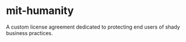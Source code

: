 # mit-humanity
A custom license agreement dedicated to protecting end users of shady business practices.
